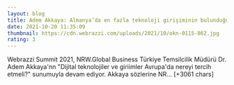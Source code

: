 ```yaml
--- 
layout: blog
title: Adem Akkaya: Almanya’da en fazla teknoloji girişiminin bulunduğu bölge Kuzey Ren – Vestfalya
date: 2021-10-20 11:35:09
thumbnail: https://cdn.webrazzi.com/uploads/2021/10/okn-0115-862.jpg
rating: 3
---
```

Webrazzi Summit 2021, NRW.Global Business Türkiye Temsilcilik Müdürü Dr. Adem Akkaya'nn "Dijital teknolojiler ve giriimler Avrupa'da nereyi tercih etmeli?" sunumuyla devam ediyor. Akkaya sözlerine NR… [+3061 chars]